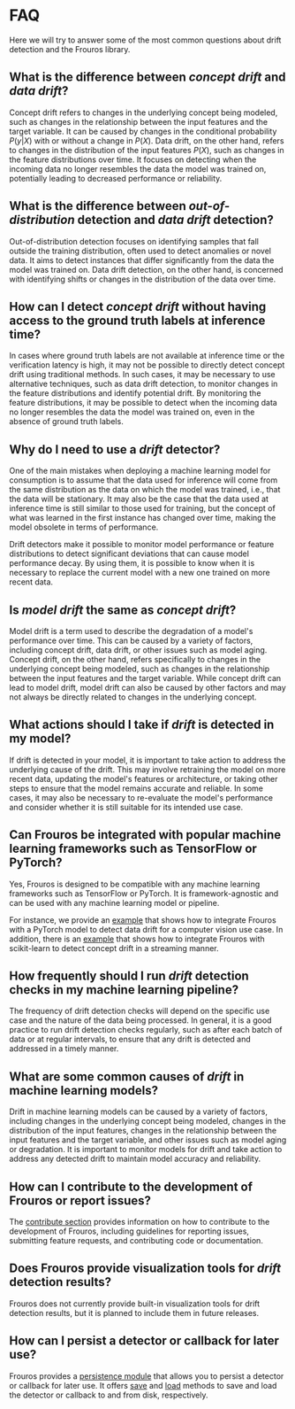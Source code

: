 # FAQ

Here we will try to answer some of the most common questions about drift detection and the Frouros library.

## What is the difference between *concept drift* and *data drift*?

Concept drift refers to changes in the underlying concept being modeled, such as changes in the relationship between
the input features and the target variable. It can be caused by changes in the conditional probability $P(y|X)$ with or
without a change in $P(X)$. Data drift, on the other hand, refers to changes in the distribution of the input features
$P(X)$, such as changes in the feature distributions over time. It focuses on detecting when the incoming data no longer
resembles the data the model was trained on, potentially leading to decreased performance or reliability.

## What is the difference between *out-of-distribution* detection and *data drift* detection?

Out-of-distribution detection focuses on identifying samples that fall outside the training distribution, often used
to detect anomalies or novel data. It aims to detect instances that differ significantly from the data the model was
trained on. Data drift detection, on the other hand, is concerned with identifying shifts or changes in the
distribution of the data over time.

## How can I detect *concept drift* without having access to the ground truth labels at inference time?

In cases where ground truth labels are not available at inference time or the verification latency is high, it may not
be possible to directly detect concept drift using traditional methods. In such cases, it may be necessary to use
alternative techniques, such as data drift detection, to monitor changes in the feature distributions and identify
potential drift. By monitoring the feature distributions, it may be possible to detect when the incoming data no
longer resembles the data the model was trained on, even in the absence of ground truth labels.

## Why do I need to use a *drift* detector?

One of the main mistakes when deploying a machine learning model for consumption is to assume that the data used for
inference will come from the same distribution as the data on which the model was trained, i.e., that the data will be
stationary. It may also be the case that the data used at inference time is still similar to those used for training,
but the concept of what was learned in the first instance has changed over time, making the model obsolete in terms of
performance.

Drift detectors make it possible to monitor model performance or feature distributions to detect significant deviations
that can cause model performance decay. By using them, it is possible to know when it is necessary to replace the
current model with a new one trained on more recent data.

## Is *model drift* the same as *concept drift*?

Model drift is a term used to describe the degradation of a model's performance over time. This can be caused by a
variety of factors, including concept drift, data drift, or other issues such as model aging. Concept drift, on the
other hand, refers specifically to changes in the underlying concept being modeled, such as changes in the relationship
between the input features and the target variable. While concept drift can lead to model drift, model drift can also be
caused by other factors and may not always be directly related to changes in the underlying concept.

## What actions should I take if *drift* is detected in my model?

If drift is detected in your model, it is important to take action to address the underlying cause of the drift.
This may involve retraining the model on more recent data, updating the model's features or architecture, or taking
other steps to ensure that the model remains accurate and reliable. In some cases, it may also be necessary to
re-evaluate the model's performance and consider whether it is still suitable for its intended use case.

## Can Frouros be integrated with popular machine learning frameworks such as TensorFlow or PyTorch?

Yes, Frouros is designed to be compatible with any machine learning frameworks such as TensorFlow or PyTorch. It is
framework-agnostic and can be used with any machine learning model or pipeline.

For instance, we provide an [example](./examples/data_drift/MMD_advance.html) that shows how to integrate Frouros with a PyTorch model to detect data
drift for a computer vision use case. In addition, there is an [example](./examples/concept_drift/DDM_advance.html) that shows how to integrate Frouros with
scikit-learn to detect concept drift in a streaming manner.

## How frequently should I run *drift* detection checks in my machine learning pipeline?

The frequency of drift detection checks will depend on the specific use case and the nature of the data being
processed. In general, it is a good practice to run drift detection checks regularly, such as after each batch of
data or at regular intervals, to ensure that any drift is detected and addressed in a timely manner.

## What are some common causes of *drift* in machine learning models?

Drift in machine learning models can be caused by a variety of factors, including changes in the underlying concept
being modeled, changes in the distribution of the input features, changes in the relationship between the input
features and the target variable, and other issues such as model aging or degradation. It is important to monitor
models for drift and take action to address any detected drift to maintain model accuracy and reliability.

## How can I contribute to the development of Frouros or report issues?

The [contribute section](./contribute.html#how-to-contribute) provides information on how to contribute to the development of Frouros,
including guidelines for reporting issues, submitting feature requests, and contributing code or documentation.

## Does Frouros provide visualization tools for *drift* detection results?

Frouros does not currently provide built-in visualization tools for drift detection results, but it is planned to
include them in future releases.

## How can I persist a detector or callback for later use?

Frouros provides a [persistence module](./api_reference/utils/persistence.html) that allows you to persist a detector
or callback for later use. It offers [save](api_reference/utils/persistence.html#frouros.utils.persistence.save) and
[load](api_reference/utils/persistence.html#frouros.utils.persistence.load) methods to save and load the detector or
callback to and from disk, respectively.
